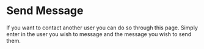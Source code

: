 # Send Message

If you want to contact another user you can do so through this page. Simply enter in the user you wish to message and the message you wish to send them.
